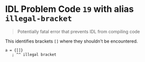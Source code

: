 # IDL Problem Code `19` with alias `illegal-bracket`

> Potentially fatal error that prevents IDL from compiling code

This identifies brackets `[]` where they shouldn't be encountered.

```idl
a = {[]}
   ; ^^ illegal bracket
```
